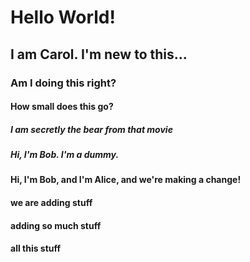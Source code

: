 # Hello World!

## I am Carol. I'm new to this...

### Am I doing this right?

#### How small does this go?

##### I am secretly the bear from that movie

##### Hi, I'm Bob. I'm a dummy. 

#### Hi, I'm Bob, and I'm Alice, and we're making a change!

#### we are adding stuff

#### adding so much stuff

#### all this stuff

